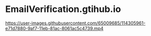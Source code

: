 # EmailVerification.gtihub.io

https://user-images.githubusercontent.com/65009685/114305961-e71d7880-9af7-11eb-81ac-8061ac5c4739.mp4
